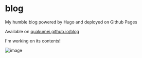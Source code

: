 # blog

My humble blog powered by Hugo and deployed on Github Pages

Available on [quakumei.github.io/blog](https://quakumei.github.io/blog)

I'm working on its contents!

![image](https://github.com/Quakumei/blog/assets/53406289/878f662a-e089-44e8-9a2b-7cc4a3f68246)
